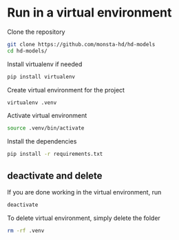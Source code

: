 # Run in a virtual environment
Clone the repository
```bash
git clone https://github.com/monsta-hd/hd-models
cd hd-models/
```
Install virtualenv if needed
```bash
pip install virtualenv
```
Create virtual environment for the project
```bash
virtualenv .venv
```
Activate virtual environment
```bash
source .venv/bin/activate
```
Install the dependencies
```bash
pip install -r requirements.txt
```

## deactivate and delete
If you are done working in the virtual environment, run
```bash
deactivate
```
To delete virtual environment, simply delete the folder
```bash
rm -rf .venv
```
